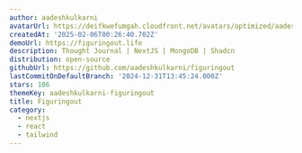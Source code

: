 ```yaml
---
author: aadeshkulkarni
avatarUrl: https://deifkwefumgah.cloudfront.net/avatars/optimized/aadeshkulkarni-figuringout-avatar-128.webp
createdAt: '2025-02-06T00:26:40.702Z'
demoUrl: https://figuringout.life
description: Thought Journal | NextJS | MongoDB | Shadcn
distribution: open-source
githubUrl: https://github.com/aadeshkulkarni/figuringout
lastCommitOnDefaultBranch: '2024-12-31T13:45:24.000Z'
stars: 106
themeKey: aadeshkulkarni-figuringout
title: Figuringout
category:
  - nextjs
  - react
  - tailwind
---
```

